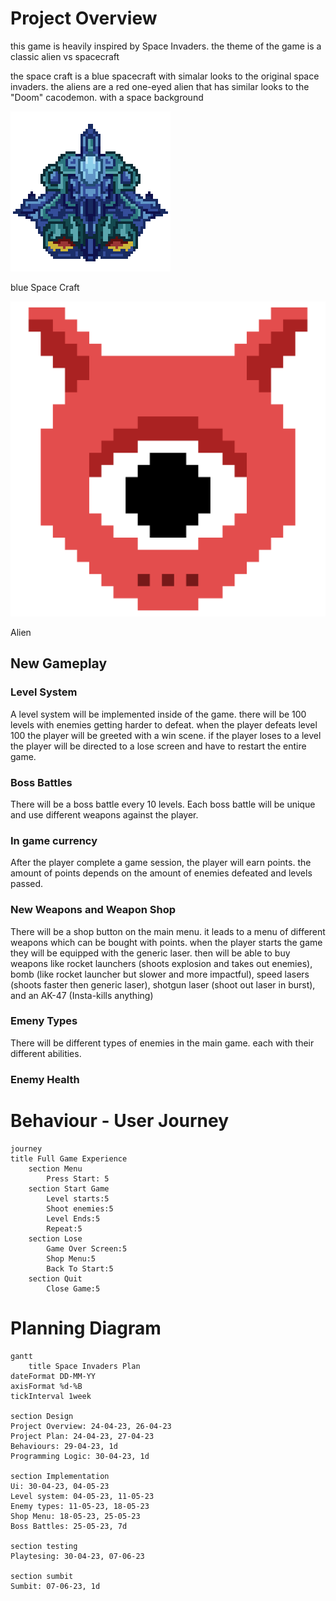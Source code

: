 # Project Overview

this game is heavily inspired by Space Invaders. the theme of the game is a classic alien vs spacecraft

the space craft is a blue spacecraft with simalar looks to the original space invaders. the aliens are a red one-eyed alien that has similar looks to the "Doom" cacodemon. with a space background

![Blue Spaceship](Images/SpaceShip.png)

blue Space Craft

![Alien](Images/alienHeads.png)

Alien
## New Gameplay

### Level System
A level system will be implemented inside of the game. there will be 100 levels with enemies getting harder to defeat. when the player defeats level 100 the player will be greeted with a win scene. if the player loses to a level the player will be directed to a lose screen and have to restart the entire game.
### Boss Battles
There will be a boss battle every 10 levels. Each boss battle will be unique and use different weapons against the player.
### In game currency 
After the player complete a game session, the player will earn points. the amount of points depends on the amount of enemies defeated and levels passed.
### New Weapons and Weapon Shop
There will be a shop button on the main menu. it leads to a menu of different weapons which can be bought with points. when the player starts the game they will be equipped with the generic laser. then will be able to buy weapons like rocket launchers (shoots explosion and takes out enemies), bomb (like rocket launcher but slower and more impactful), speed lasers (shoots faster then generic laser), shotgun laser (shoot out laser in burst), and an AK-47 (Insta-kills anything)
### Emeny Types
There will be different types of enemies in the main game. each with their different abilities. 
### Enemy Health

# Behaviour - User Journey

```mermaid
journey
title Full Game Experience
    section Menu
        Press Start: 5
    section Start Game
        Level starts:5
        Shoot enemies:5
        Level Ends:5
        Repeat:5
    section Lose
        Game Over Screen:5
        Shop Menu:5
        Back To Start:5
    section Quit
        Close Game:5
```
# Planning Diagram

```mermaid
gantt
    title Space Invaders Plan
dateFormat DD-MM-YY
axisFormat %d-%B
tickInterval 1week

section Design
Project Overview: 24-04-23, 26-04-23
Project Plan: 24-04-23, 27-04-23
Behaviours: 29-04-23, 1d
Programming Logic: 30-04-23, 1d 

section Implementation
Ui: 30-04-23, 04-05-23
Level system: 04-05-23, 11-05-23
Enemy types: 11-05-23, 18-05-23
Shop Menu: 18-05-23, 25-05-23
Boss Battles: 25-05-23, 7d

section testing
Playtesing: 30-04-23, 07-06-23

section sumbit
Sumbit: 07-06-23, 1d
```
